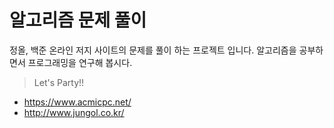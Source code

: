 # 알고리즘 문제 풀이 
정올, 백준 온라인 저지 사이트의 문제를 풀이 하는 프로젝트 입니다.
알고리즘을 공부하면서 프로그래밍을 연구해 봅시다.


> Let's Party!!

+ https://www.acmicpc.net/
+ http://www.jungol.co.kr/
